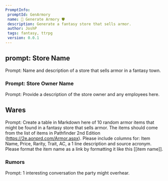 ```yaml
---
PromptInfo:
 promptId: GenArmory
 name: 🎲 Generate Armory 🛡️
 description: Generate a fantasy store that sells armor. 
 author: JoshP
 tags: fantasy, ttrpg
 version: 0.0.1
---
```

## prompt: Store Name
Prompt: Name and description of a store that sells armor in a fantasy town. 

### Prompt: Store Owner Name 
Prompt: Provide a description of the store owner and any employees here. 

## Wares
Prompt: Create a table in Markdown here of 10 random armor items that might be found in a fantasy store that sells armor. The items should come from the list of items in Pathfinder 2nd Edition (https://2e.aonprd.com/Armor.aspx). Please include columns for: Item Name, Price, Rarity, Trait, AC, a 1 line description and source acronym. Please format the item name as a link by formatting it like this [[item name]].  

### Rumors
Prompt: 1 interesting conversation the party might overhear. 